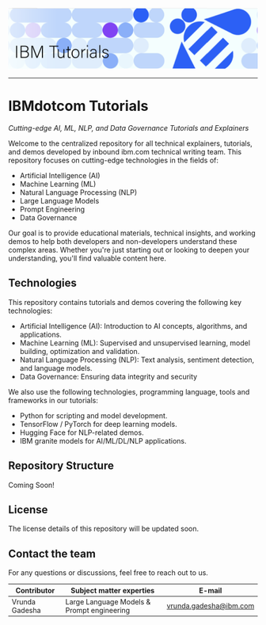 ![IBM Turorials Logo](./images/tutorialslogo.png)
<hr noshade>
<h1>IBMdotcom Tutorials</h1>
<p><i>Cutting-edge AI, ML, NLP, and Data Governance Tutorials and Explainers</i></p>

<p>Welcome to the centralized repository for all technical explainers, tutorials, and demos developed by inbound ibm.com technical writing team. This repository focuses on cutting-edge technologies in the fields of:</p>
<ul>
  <li>Artificial Intelligence (AI)</li>
  <li>Machine Learning (ML)</li>
  <li>Natural Language Processing (NLP)</li>
  <li>Large Language Models</li>
  <li>Prompt Engineering</li>
  <li>Data Governance</li>
</ul>

<!-- EDIT SCOPE: Team can add the related fiels in this list -->

<p>Our goal is to provide educational materials, technical insights, and working demos to help both developers and non-developers understand these complex areas. Whether you're just starting out or looking to deepen your understanding, you'll find valuable content here.</p>

<h2>Technologies</h2>

<p>This repository contains tutorials and demos covering the following key technologies:</p>

<ul>
  <li>Artificial Intelligence (AI): Introduction to AI concepts, algorithms, and applications.</li>
  <li>Machine Learning (ML): Supervised and unsupervised learning, model building, optimization and validation.</li>
  <li>Natural Language Processing (NLP): Text analysis, sentiment detection, and language models.</li>
  <li>Data Governance: Ensuring data integrity and security</li>
</ul>

<!-- EDIT SCOPE: Team can add the related fiels in this list -->

<p>We also use the following technologies, programming language, tools and frameworks in our tutorials:</p>

<ul>
  <li>Python for scripting and model development.</li>
  <li>TensorFlow / PyTorch for deep learning models.</li>
  <li>Hugging Face for NLP-related demos.</li>
  <li>IBM granite models for AI/ML/DL/NLP applications.</li>
</ul>

<!-- EDIT SCOPE: Team can add the related fiels in this list -->

<h2>Repository Structure</h2>

<p>Coming Soon!</p>

<h2>License</h2>

<p>The license details of this repository will be updated soon.</p>

<!-- EDIT SCOPE: Team, what licence details we need to add here? -->

<h2>Contact the team</h2>

<p>For any questions or discussions, feel free to reach out to us.</p>

<!-- EDIT SCOPE: Suggestion: should we add our name, email address and area of experties here? -->

| Contributor  | Subject matter experties | E-mail |
| ------------- | ------------- | ------------- |
| Vrunda Gadesha  | Large Language Models & Prompt engineering  | vrunda.gadesha@ibm.com |


